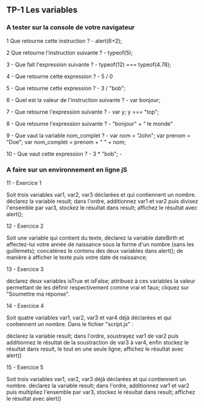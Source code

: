 ## TP-1 Les variables

### A tester sur la console de votre navigateur

1  Que retourne cette instruction ?
    -   	alert(6+2);
    
2  Que retourne l'instruction suivante ?
	- 	typeof(5);

3 - Que fait l'expression suivante ?
	-	typeof(12) === typeof(4.78);

4 - Que retourne cette expression ?
	- 	5 / 0

5 - Que retourne cette expression ?
	-	3 / "bob";

6 - Quel est la valeur de l'instruction suivante ?
	-	var bonjour;

7 - Que retourne l'expression suivante ?
	-	var y; 
		y === "top";

8 - Que retourne l'expression suivante ?
	-	"bonjour" + " le monde"

9 - Que vaut la variable nom_complet ?
	-	var nom = "John";
		var prenom = "Doe";
		var nom_complet = prenom + " " + nom;

10 - Que vaut cette expression ?
	-	3 * "bob"; 
	-	
### A faire sur un environnement en ligne jS

11 -    Exercice 1

Soit trois variables var1, var2, var3 déclarées et qui contiennent un nombre.
déclarez la variable result;
dans l'ordre, additionnez var1 et var2 puis divisez l'ensemble par var3, stockez le résultat dans result;
affichez le résultat avec alert();

12 -    Exercice 2

Soit une variable qui contient du texte, déclarez la variable dateBirth et affectez-lui votre année de naissance sous la forme d'un nombre (sans les guillemets);
concaténez le contenu des deux variables dans alert(); de manière à afficher le texte puis votre date de naissance;

13 -    Exercice 3

déclarez deux variables isTrue et isFalse;
attribuez à ces variables la valeur permettant de les définir respectivement comme vrai et faux;
cliquez sur "Soumettre ma réponse".

14 -    Exercice 4

Soit quatre variables var1, var2, var3 et var4 déjà déclarées et qui contiennent un nombre.
Dans le fichier "script.js" :

déclarez la variable result;
dans l'ordre, soustrayez var1 de var2 puis additionnez le résultat de la soustraction de var3 à var4, enfin stockez le résultat dans result, le tout en une seule ligne;
affichez le résultat avec alert()

15 -    Exercice 5

Soit trois variables var1, var2, var3 déjà déclarées et qui contiennent un nombre.
déclarez la variable result;
dans l'ordre, additionnez var1 et var2 puis multipliez l'ensemble par var3, stockez le résultat dans result;
affichez le résultat avec alert()
